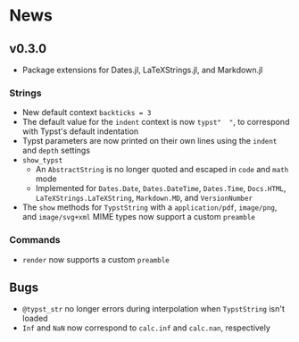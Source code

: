 
# News

## v0.3.0

- Package extensions for Dates.jl, LaTeXStrings.jl, and Markdown.jl

### Strings

- New default context `backticks = 3`
- The default value for the `indent` context is now `typst"  "`, to correspond with Typst's default indentation
- Typst parameters are now printed on their own lines using the `indent` and `depth` settings
- `show_typst`
    - An `AbstractString` is no longer quoted and escaped in `code` and `math` mode
    - Implemented for `Dates.Date`, `Dates.DateTime`, `Dates.Time`, `Docs.HTML`, `LaTeXStrings.LaTeXString`, `Markdown.MD`, and `VersionNumber`
- The `show` methods for `TypstString` with a `application/pdf`, `image/png`, and `image/svg+xml` MIME types now support a custom `preamble`

### Commands

- `render` now supports a custom `preamble`

## Bugs

- `@typst_str` no longer errors during interpolation when `TypstString` isn't loaded
- `Inf` and `NaN` now correspond to `calc.inf` and `calc.nan`, respectively
